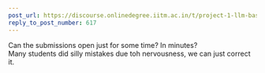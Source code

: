 ```yaml
---
post_url: https://discourse.onlinedegree.iitm.ac.in/t/project-1-llm-based-automation-agent-discussion-thread-tds-jan-2025/164277/618
reply_to_post_number: 617
---
```

Can the submissions open just for some time? In minutes?  
Many students did silly mistakes due toh nervousness, we can just correct it.